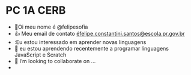 # PC 1A CERB
- 👋Oi meu nome é @felipesofia
- :+1: Meu email de contato éfelipe.constantini.santos@escola.pr.gov.br
- :Eu estou interessado em aprender novas linguagens 
- 🌱 eu estou aprendendo recentemente a programar linguagens JavaScript e Scratch
- 💞️ I’m looking to collaborate on ...
- 

<!---
felipesofia/felipesofia is a ✨ special ✨ repository because its `README.md` (this file) appears on your GitHub profile.
You can click the Preview link to take a look at your changes.
--->
